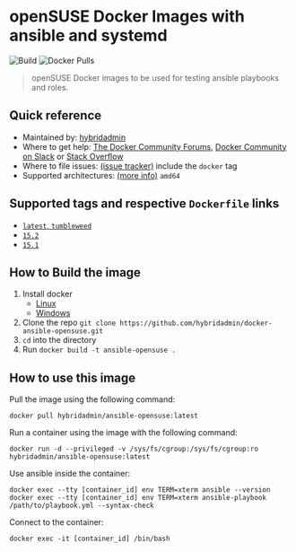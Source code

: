 # openSUSE Docker Images with ansible and systemd

![Build](https://github.com/hybridadmin/docker-ansible-opensuse/workflows/Build/badge.svg?branch=main) ![Docker Pulls](https://img.shields.io/docker/pulls/hybridadmin/ansible-opensuse)

> openSUSE Docker images to be used for testing ansible playbooks and roles.

## Quick reference

- Maintained by: [hybridadmin](https://github.com/hybridadmin)
- Where to get help: [The Docker Community Forums](https://forums.docker.com/), [Docker Community on Slack](https://dockr.ly/slack) or [Stack Overflow](https://stackoverflow.com/search?tab=newest&q=docker)
- Where to file issues: [(issue tracker)](https://github.com/hybridadmin/docker-ansible-opensuse/issues) include the `docker` tag
- Supported architectures: [(more info)](https://github.com/docker-library/official-images#architectures-other-than-amd64) `amd64`

## Supported tags and respective `Dockerfile` links

- [`latest`, `tumbleweed`](https://github.com/hybridadmin/docker-ansible-opensuse/tree/main/tumbleweed/Dockerfile)
- [`15.2`](https://github.com/hybridadmin/docker-ansible-opensuse/tree/main/leap-15.2/Dockerfile)
- [`15.1`](https://github.com/hybridadmin/docker-ansible-opensuse/tree/main/leap-15.1/Dockerfile)

## How to Build the image

1. Install docker
   - [Linux](https://docs.docker.com/engine/install/)
   - [Windows](https://docs.docker.com/docker-for-windows/install/)
2. Clone the repo `git clone https://github.com/hybridadmin/docker-ansible-opensuse.git`
3. `cd` into the directory
4. Run `docker build -t ansible-opensuse .`

## How to use this image

Pull the image using the following command:

```console
docker pull hybridadmin/ansible-opensuse:latest
```

Run a container using the image with the following command:

```console
docker run -d --privileged -v /sys/fs/cgroup:/sys/fs/cgroup:ro hybridadmin/ansible-opensuse:latest
```

Use ansible inside the container:

```console
docker exec --tty [container_id] env TERM=xterm ansible --version
docker exec --tty [container_id] env TERM=xterm ansible-playbook /path/to/playbook.yml --syntax-check
```

Connect to the container:

```console
docker exec -it [container_id] /bin/bash
```
